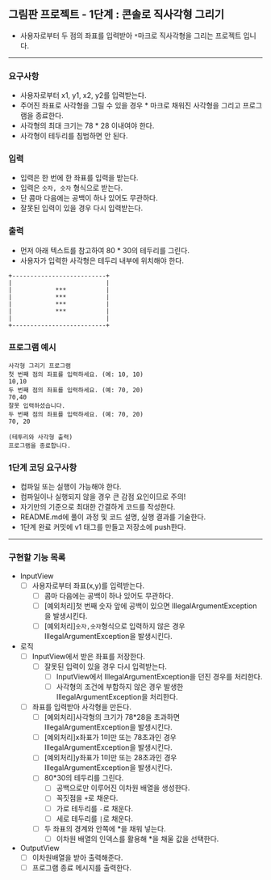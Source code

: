 ## 그림판 프로젝트 - 1단계 : 콘솔로 직사각형 그리기
- 사용자로부터 두 점의 좌표를 입력받아 `*`마크로 직사각형을 그리는 프로젝트 입니다.

***

### 요구사항
- 사용자로부터 x1, y1, x2, y2를 입력받는다.
- 주어진 좌표로 사각형을 그릴 수 있을 경우 * 마크로 채워진 사각형을 그리고 프로그램을 종료한다.
- 사각형의 최대 크기는 78 * 28 이내여야 한다.
- 사각형이 테두리를 침범하면 안 된다.

### 입력 
- 입력은 한 번에 한 좌표를 입력을 받는다.
- 입력은 `숫자, 숫자` 형식으로 받는다.
- 단 콤마 다음에는 공백이 하나 있어도 무관하다.
- 잘못된 입력이 있을 경우 다시 입력받는다.

### 출력
- 먼저 아래 텍스트를 참고하여 80 * 30의 테두리를 그린다.
- 사용자가 입력한 사각형은 테두리 내부에 위치해야 한다.
```
+--------------------------+
|                          |
|            ***           |
|            ***           |
|            ***           |
|            ***           |
|                          |
+--------------------------+
```

### 프로그램 예시
```
사각형 그리기 프로그램
첫 번째 점의 좌표를 입력하세요. (예: 10, 10)
10,10
두 번째 점의 좌표를 입력하세요. (예: 70, 20)
70,40
잘못 입력하셨습니다.
두 번째 점의 좌표를 입력하세요. (예: 70, 20)
70, 20

(테투리와 사각형 출력)
프로그램을 종료합니다.
```

### 1단계 코딩 요구사항
- 컴파일 또는 실행이 가능해야 한다.
- 컴파일이나 실행되지 않을 경우 큰 감점 요인이므로 주의!
- 자기만의 기준으로 최대한 간결하게 코드를 작성한다.
- README.md에 풀이 과정 및 코드 설명, 실행 결과를 기술한다.
- 1단계 완료 커밋에 v1 태그를 만들고 저장소에 push한다.

***

### 구현할 기능 목록

- InputView
  - [ ] 사용자로부터 좌표(x,y)를 입력받는다.
    - [ ] 콤마 다음에는 공백이 하나 있어도 무관하다.
    - [ ] [예외처리]첫 번째 숫자 앞에 공백이 있으면 IllegalArgumentException을 발생시킨다.
    - [ ] [예외처리]`숫자,숫자`형식으로 입력하지 않은 경우 IllegalArgumentException을 발생시킨다.
- 로직
  - [ ] InputView에서 받은 좌표를 저장한다.
    - [ ] 잘못된 입력이 있을 경우 다시 입력받는다.
      - [ ] InputView에서 IllegalArgumentException을 던진 경우를 처리한다.
      - [ ] 사각형의 조건에 부합하지 않은 경우 발생한 IllegalArgumentException을 처리한다.
  - [ ] 좌표를 입력받아 사각형을 만든다.
      - [ ] [예외처리]사각형의 크기가 78*28을 초과하면 IllegalArgumentException을 발생시킨다.
      - [ ] [예외처리]x좌표가 1미만 또는 78초과인 경우 IllegalArgumentException을 발생시킨다.
      - [ ] [예외처리]y좌표가 1미만 또는 28초과인 경우 IllegalArgumentException을 발생시킨다.
      - [ ] 80*30의 테두리를 그린다.
        - [ ] 공백으로만 이루어진 이차원 배열을 생성한다.
        - [ ] 꼭짓점을 `+`로 채운다.
        - [ ] 가로 테두리를 `-`로 채운다.
        - [ ] 세로 테두리를 `|`로 채운다.
      - [ ] 두 좌표의 경계와 안쪽에 *을 채워 넣는다.
        - [ ] 이차원 배열의 인덱스를 활용해 *을 채울 값을 선택한다.
- OutputView
  - [ ] 이차원배열을 받아 출력해준다.
  - [ ] 프로그램 종료 메시지를 출력한다.